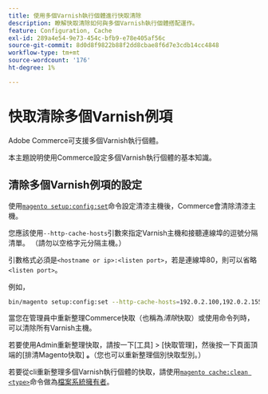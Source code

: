 ```yaml
---
title: 使用多個Varnish執行個體進行快取清除
description: 瞭解快取清除如何與多個Varnish執行個體搭配運作。
feature: Configuration, Cache
exl-id: 289a4e54-9e73-454c-bfb9-e78e405af56c
source-git-commit: 8d0d8f9822b88f2dd8cbae8f6d7e3cdb14cc4848
workflow-type: tm+mt
source-wordcount: '176'
ht-degree: 1%

---
```


# 快取清除多個Varnish例項

Adobe Commerce可支援多個Varnish執行個體。

本主題說明使用Commerce設定多個Varnish執行個體的基本知識。

## 清除多個Varnish例項的設定

使用[`magento setup:config:set`](../../installation/tutorials/deployment.md)命令設定清漆主機後，Commerce會清除清漆主機。

您應該使用`--http-cache-hosts`引數來指定Varnish主機和接聽連線埠的逗號分隔清單。 （請勿以空格字元分隔主機。）

引數格式必須是`<hostname or ip>:<listen port>`，若是連線埠80，則可以省略`<listen port>`。

例如，

```bash
bin/magento setup:config:set --http-cache-hosts=192.0.2.100,192.0.2.155:8080
```

當您在管理員中重新整理Commerce快取（也稱為&#x200B;_清除_&#x200B;快取）或使用命令列時，可以清除所有Varnish主機。

若要使用Admin重新整理快取，請按一下[工具] > [快取管理] **&#x200B;**&#x200B;**&#x200B;**，然後按一下頁面頂端的[排清Magento快取] **。**（您也可以重新整理個別快取型別。）

若要從cli重新整理多個Varnish執行個體的快取，請使用[`magento cache:clean <type>`](../cli/manage-cache.md#clean-and-flush-cache-types)命令做為[檔案系統擁有者](../../installation/prerequisites/file-system/overview.md)。
